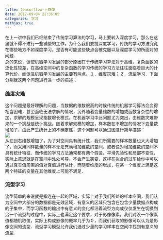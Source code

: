 ```yaml
---
title: tensorflow-十四弹
date: 2017-09-04 22:36:05
categories: 学习
mathjax: true
---
```

在上一讲中我们已经结束了传统学习算法的学习，马上要转入深度学习，那么在这里就不得不进行一些铺垫的工作，为什么我们要提深度学习，传统的学习方法究竟在哪些地方不如深度学习，是否有可能这些缺点会被克服以及深度学习的所面对的问题．  
总的来说，促使机器学习发展的部分原因在于传统学习算法对于高维，复杂函数的泛化性较差，在高维空间中的复杂函数的学习传统的学习方法往往面临着巨大的计算代价，而促进机器学习发展的主要有两点，１．维度灾难；２．流型学习．下面分别就这两个问题进行进一步的描述：
### 维度灾难
这个问题是最好理解的问题，当数据的维数很高的时候传统的机器学习算法会变得相当困难，甚至面临无法求解的情况，另外随着变量维数的增加或函数复杂性的增加，求解的规模呈现指数增长模式，在机器学习中此问题尤为突出，由维数灾难带来的一个挑战是统计挑战，随着求解规模的增加，样本数在不增加的情况下变量数增加了，由此产生统计上的不确定性，这个问题可以通过图进行简单描述：  
<img src="http://blogimage-1251632003.cosgz.myqcloud.com/%E7%BB%B4%E6%95%B0%E7%81%BE%E9%9A%BE.png">  
从左到右维数增加了，为了对空间具有统计性，我们所需要的样本数量也大大增加了，而采用同样数量的样本无法充满增加维数的空间，或者说对增加维数的空间不具有统计特征．而传统的学习方法通常都有两个假设，平滑先验性和局部不变性，实际上意思就是在空间中处处可导，不会产生突变，这样在拟合的过车给你中可以通过真实值周围的值对真值进行估计，而随着维度的增加，在某一个维度上满足这两个特征的变量在其他维度上可能不满足．
### 流型学习
流型简单的来说就是指连在一起的区域，实际上对于我们所处的样本空间，我们认为空间中大部分的数据都是无效区域，有意义的区域只包含在包含少量数据点构成的子集中，而学习函数的输出中有意义的变化都沿着流型方向或仅仅发生在切换到另一个流型的过程中，实际上也满足这个要求，对于影像像素，我们对没一个像素值都随机取值，实际上构成影像的概率几乎为０，而我们获取的影像可以认为是影像空间的流型．流型学习模型允许我们通过少量的学习样本在空间中找到有意义的流型．
